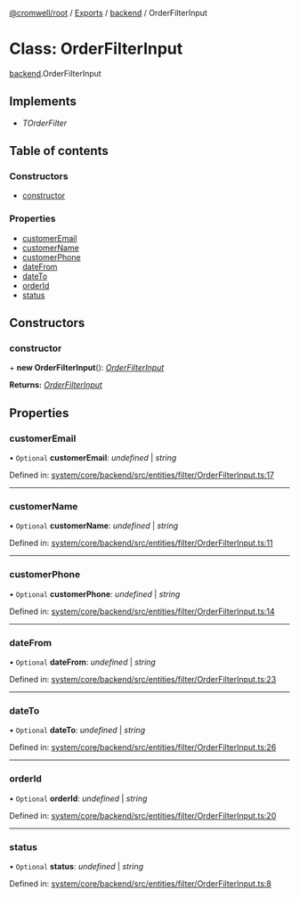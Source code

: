 [@cromwell/root](../README.md) / [Exports](../modules.md) / [backend](../modules/backend.md) / OrderFilterInput

# Class: OrderFilterInput

[backend](../modules/backend.md).OrderFilterInput

## Implements

* *TOrderFilter*

## Table of contents

### Constructors

- [constructor](backend.orderfilterinput.md#constructor)

### Properties

- [customerEmail](backend.orderfilterinput.md#customeremail)
- [customerName](backend.orderfilterinput.md#customername)
- [customerPhone](backend.orderfilterinput.md#customerphone)
- [dateFrom](backend.orderfilterinput.md#datefrom)
- [dateTo](backend.orderfilterinput.md#dateto)
- [orderId](backend.orderfilterinput.md#orderid)
- [status](backend.orderfilterinput.md#status)

## Constructors

### constructor

\+ **new OrderFilterInput**(): [*OrderFilterInput*](backend.orderfilterinput.md)

**Returns:** [*OrderFilterInput*](backend.orderfilterinput.md)

## Properties

### customerEmail

• `Optional` **customerEmail**: *undefined* \| *string*

Defined in: [system/core/backend/src/entities/filter/OrderFilterInput.ts:17](https://github.com/CromwellCMS/Cromwell/blob/4b5f538/system/core/backend/src/entities/filter/OrderFilterInput.ts#L17)

___

### customerName

• `Optional` **customerName**: *undefined* \| *string*

Defined in: [system/core/backend/src/entities/filter/OrderFilterInput.ts:11](https://github.com/CromwellCMS/Cromwell/blob/4b5f538/system/core/backend/src/entities/filter/OrderFilterInput.ts#L11)

___

### customerPhone

• `Optional` **customerPhone**: *undefined* \| *string*

Defined in: [system/core/backend/src/entities/filter/OrderFilterInput.ts:14](https://github.com/CromwellCMS/Cromwell/blob/4b5f538/system/core/backend/src/entities/filter/OrderFilterInput.ts#L14)

___

### dateFrom

• `Optional` **dateFrom**: *undefined* \| *string*

Defined in: [system/core/backend/src/entities/filter/OrderFilterInput.ts:23](https://github.com/CromwellCMS/Cromwell/blob/4b5f538/system/core/backend/src/entities/filter/OrderFilterInput.ts#L23)

___

### dateTo

• `Optional` **dateTo**: *undefined* \| *string*

Defined in: [system/core/backend/src/entities/filter/OrderFilterInput.ts:26](https://github.com/CromwellCMS/Cromwell/blob/4b5f538/system/core/backend/src/entities/filter/OrderFilterInput.ts#L26)

___

### orderId

• `Optional` **orderId**: *undefined* \| *string*

Defined in: [system/core/backend/src/entities/filter/OrderFilterInput.ts:20](https://github.com/CromwellCMS/Cromwell/blob/4b5f538/system/core/backend/src/entities/filter/OrderFilterInput.ts#L20)

___

### status

• `Optional` **status**: *undefined* \| *string*

Defined in: [system/core/backend/src/entities/filter/OrderFilterInput.ts:8](https://github.com/CromwellCMS/Cromwell/blob/4b5f538/system/core/backend/src/entities/filter/OrderFilterInput.ts#L8)
